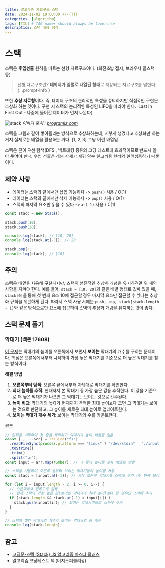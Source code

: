 ```yaml
---
title: 알고리즘 자료구조 스택
date: 2024-11-02 19:00:00 +/-TTTT
categories: [algorithm]
tags: [TIL] # TAG names should always be lowercase
description: 스택 내용 정리
---
```


# 스택

스택은 **후입선출** 원칙을 따르는 선형 자료구조이다. (회전초밥 접시, 브라우저 콜스택 등)

> 선형 자료구조란? 
> **데이터가 일렬로 나열된 형태**로 저장되는 자료구조를 말한다.
{: .prompt-info }

또한 **추상 자료형**이다. 즉, 데이터 구조의 논리적인 특성을 정의하지만 직접적인 구현은 추상화 하는 것이다. 구현 시 스택의 논리적인 특성인 LIFO을 따라야 한다. (Last In First Out - 나중에 들어간 데이터가 먼저 나온다)

![stack](https://cdn.programiz.com/sites/tutorial2program/files/stack.png)
_이미지 출처 : [programiz.com](https://www.programiz.com/dsa/queue)_

스택을 그림과 같이 쌓아올리는 방식으로 추상화하는데, 저렇게 생겼다고 추상화만 하는 거지 실제로는 배열을 활용하는 거다.
[1, 2, 3] 그냥 이런 배열임

스택은 깊이 우선 탐색(DFS), 백트래킹 종류의 코딩 테스트에 효과적이므로 반드시 알아 두어야 한다. 후입 선출은 개념 자체가 재귀 함수 알고리즘 원리와 일맥상통하기 때문이다.

## 제약 사항

- 데이터는 스택의 끝에서만 삽입 가능하다 -> `push()` 사용 / O(1)
- 데이터는 스택의 끝에서만 삭제 가능하다 -> `pop()` 사용 / O(1)
- 스택의 마지막 요소만 읽을 수 있다 -> `at(-1)` 사용 / O(1)

```js
const stack = new Stack();

stack.push(10);
stack.push(20);

console.log(stack); // [10, 20]
console.log(stack.at(-1)); // 20

stack.pop();
console.log(stack); // [10]
```

## 주의
스택은 배열을 사용해 구현되지만, 스택의 본질적인 추상화 개념을 유지하려면 위 제약 사항을 지켜야 한다. 예를 들어, `stack = [10, 20]`과 같은 배열 형태로 값이 있을 때, `stack[0]`을 통해 첫 번째 요소 10에 접근할 경우 마지막 요소만 접근할 수 있다는 추상화 규칙을 위반하게 된다. 따라서 스택 사용 시에는 `push, pop, stack[stack.length - 1]`와 같은 방식으로만 요소에 접근하여 스택의 추상화 개념을 유지하는 것이 좋다.

## 스택 문제 풀기

### 막대기 (백준 17608)

[이 문제](https://www.acmicpc.net/problem/17608)는 막대기의 높이를 오른쪽에서 보면서 **보이는** 막대기의 개수를 구하는 문제이다. 핵심은 오른쪽에서부터 시작하여 가장 높은 막대기를 기준으로 더 높은 막대기를 찾는 방식이다.

**해결 방법**

1. **오른쪽부터 탐색**: 오른쪽 끝에서부터 차례대로 막대기를 확인한다.
2. **최대 높이를 추적**: 현재까지 본 막대기 중 가장 높은 값을 추적한다. 이 값을 기준으로 더 높은 막대기가 나오면 그 막대기는 보이는 것으로 간주된다.
3. **높이 비교**: 막대기의 높이가 현재까지 추적한 최대 높이보다 크면 그 막대기는 보이는 것으로 판단하고, 그 높이를 새로운 최대 높이로 업데이트한다.
4. **보이는 막대기 개수 세기**: 보이는 막대기의 수를 카운트한다.

**코드**

```js
// 입력을 처리하여 첫 줄을 제외하고 막대기의 높이 배열을 얻음
const [_, ...arr] = require("fs")
  .readFileSync(process.platform === "linux" ? "/dev/stdin" : "./input.txt")
  .toString()
  .trim()
  .split("\n");
const input = arr.map(Number); // 각 줄의 높이를 숫자 배열로 변환

// 스택을 사용하여 오른쪽 끝부터 보이는 막대기들의 높이를 저장
const stack = [input.at(-1)]; // 가장 오른쪽 막대기를 스택에 추가 (첫 번째 보이는 막대기)

for (let i = input.length - 2; i >= 0; i--) {
  // 오른쪽에서 왼쪽으로 탐색
  // 현재 스택의 가장 높은 값(보이는 막대기의 최대 높이)보다 큰 경우만 스택에 추가
  if (stack.length && stack.at(-1) < input[i]) {
    stack.push(input[i]); // 보이는 막대기이므로 스택에 추가
  }
}

// 스택에 쌓인 막대기의 개수가 보이는 막대기의 총 개수
console.log(stack.length);
```

## 참고

- [코딩문-스택 (Stack) JS 알고리즘 마스터 클래스](https://youtu.be/cfml7k66-iU?si=acs7Hmbx0fV39326)
- 알고리즘 코딩테스트 책 (이지스퍼블리싱)
